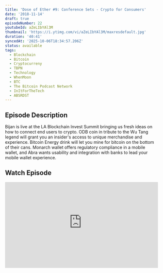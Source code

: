 ```yaml
---
title: 'Dose of Ether #9: Conference Sets - Crypto for Consumers'
date: '2018-11-14'
draft: true
episodeNumber: 22
youtubeId: aZeLIbYAl3M
thumbnail: 'https://i.ytimg.com/vi/aZeLIbYAl3M/maxresdefault.jpg'
duration: '40:41'
syncedAt: '2025-10-06T18:34:57.206Z'
status: available
tags:
  - Blockchain
  - Bitcoin
  - Cryptocurreny
  - TBPN
  - Technology
  - WhenMoon
  - BTC
  - The Bitcoin Podcast Network
  - InItForTheTech
  - ABSRDST
---
```

## Episode Description

Bijan is live at the LA Blockchain Invest Summit bringing us fresh ideas on how to connect end users to crypto. ODB coin in tribute to the Wu Tang legend will grant you an insider's access to unique merchandise and experience. Bitcoin Energy drink will let you mine for bitcoin on the bottom of their cans. Monarch wallet offers regulatory compliance in a mobile wallet, and Abra wants usability and integration with banks to lead your mobile wallet experience.

## Watch Episode

<div style="position: relative; padding-bottom: 56.25%; height: 0; overflow: hidden;">
  <iframe
    src="https://www.youtube-nocookie.com/embed/aZeLIbYAl3M"
    style="position: absolute; top: 0; left: 0; width: 100%; height: 100%;"
    frameborder="0"
    allow="accelerometer; autoplay; clipboard-write; encrypted-media; gyroscope; picture-in-picture"
    allowfullscreen
  ></iframe>
</div>

